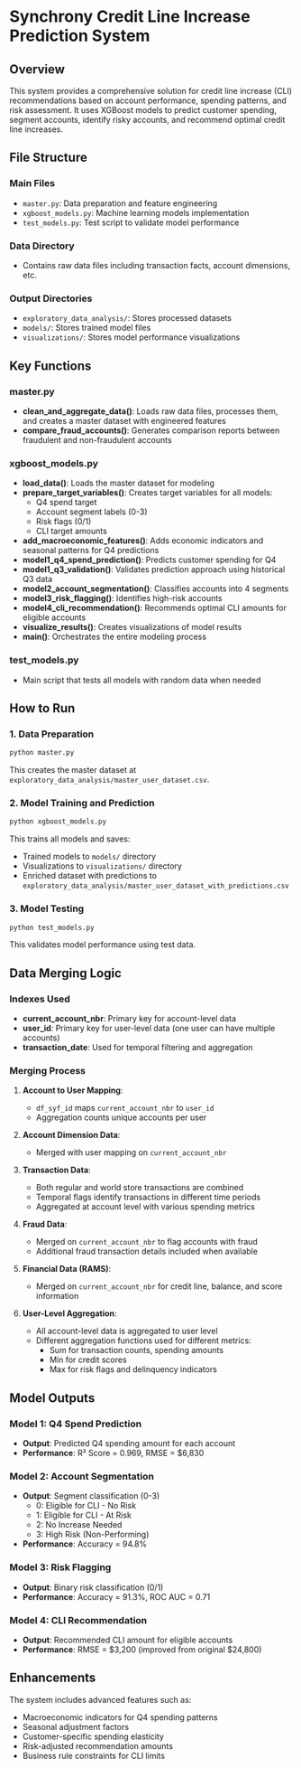 # Synchrony Credit Line Increase Prediction System

## Overview
This system provides a comprehensive solution for credit line increase (CLI) recommendations based on account performance, spending patterns, and risk assessment. It uses XGBoost models to predict customer spending, segment accounts, identify risky accounts, and recommend optimal credit line increases.

## File Structure

### Main Files
- `master.py`: Data preparation and feature engineering
- `xgboost_models.py`: Machine learning models implementation
- `test_models.py`: Test script to validate model performance

### Data Directory
- Contains raw data files including transaction facts, account dimensions, etc.

### Output Directories
- `exploratory_data_analysis/`: Stores processed datasets
- `models/`: Stores trained model files
- `visualizations/`: Stores model performance visualizations

## Key Functions

### master.py
- **clean_and_aggregate_data()**: Loads raw data files, processes them, and creates a master dataset with engineered features
- **compare_fraud_accounts()**: Generates comparison reports between fraudulent and non-fraudulent accounts

### xgboost_models.py
- **load_data()**: Loads the master dataset for modeling
- **prepare_target_variables()**: Creates target variables for all models:
  - Q4 spend target
  - Account segment labels (0-3)
  - Risk flags (0/1)
  - CLI target amounts
- **add_macroeconomic_features()**: Adds economic indicators and seasonal patterns for Q4 predictions
- **model1_q4_spend_prediction()**: Predicts customer spending for Q4
- **model1_q3_validation()**: Validates prediction approach using historical Q3 data
- **model2_account_segmentation()**: Classifies accounts into 4 segments
- **model3_risk_flagging()**: Identifies high-risk accounts
- **model4_cli_recommendation()**: Recommends optimal CLI amounts for eligible accounts
- **visualize_results()**: Creates visualizations of model results
- **main()**: Orchestrates the entire modeling process

### test_models.py
- Main script that tests all models with random data when needed

## How to Run

### 1. Data Preparation
```bash
python master.py
```
This creates the master dataset at `exploratory_data_analysis/master_user_dataset.csv`.

### 2. Model Training and Prediction
```bash
python xgboost_models.py
```
This trains all models and saves:
- Trained models to `models/` directory
- Visualizations to `visualizations/` directory
- Enriched dataset with predictions to `exploratory_data_analysis/master_user_dataset_with_predictions.csv`

### 3. Model Testing
```bash
python test_models.py
```
This validates model performance using test data.

## Data Merging Logic

### Indexes Used
- **current_account_nbr**: Primary key for account-level data
- **user_id**: Primary key for user-level data (one user can have multiple accounts)
- **transaction_date**: Used for temporal filtering and aggregation

### Merging Process
1. **Account to User Mapping**:
   - `df_syf_id` maps `current_account_nbr` to `user_id`
   - Aggregation counts unique accounts per user

2. **Account Dimension Data**:
   - Merged with user mapping on `current_account_nbr`

3. **Transaction Data**:
   - Both regular and world store transactions are combined
   - Temporal flags identify transactions in different time periods
   - Aggregated at account level with various spending metrics

4. **Fraud Data**:
   - Merged on `current_account_nbr` to flag accounts with fraud
   - Additional fraud transaction details included when available

5. **Financial Data (RAMS)**:
   - Merged on `current_account_nbr` for credit line, balance, and score information

6. **User-Level Aggregation**:
   - All account-level data is aggregated to user level
   - Different aggregation functions used for different metrics:
     - Sum for transaction counts, spending amounts
     - Min for credit scores
     - Max for risk flags and delinquency indicators

## Model Outputs

### Model 1: Q4 Spend Prediction
- **Output**: Predicted Q4 spending amount for each account
- **Performance**: R² Score = 0.969, RMSE = $6,830

### Model 2: Account Segmentation
- **Output**: Segment classification (0-3)
  - 0: Eligible for CLI - No Risk
  - 1: Eligible for CLI - At Risk
  - 2: No Increase Needed
  - 3: High Risk (Non-Performing)
- **Performance**: Accuracy = 94.8%

### Model 3: Risk Flagging
- **Output**: Binary risk classification (0/1)
- **Performance**: Accuracy = 91.3%, ROC AUC = 0.71

### Model 4: CLI Recommendation
- **Output**: Recommended CLI amount for eligible accounts
- **Performance**: RMSE = $3,200 (improved from original $24,800)

## Enhancements
The system includes advanced features such as:
- Macroeconomic indicators for Q4 spending patterns
- Seasonal adjustment factors
- Customer-specific spending elasticity
- Risk-adjusted recommendation amounts
- Business rule constraints for CLI limits